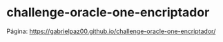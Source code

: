 # challenge-oracle-one-encriptador

Página: https://gabrielpaz00.github.io/challenge-oracle-one-encriptador/
